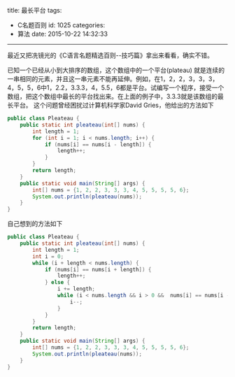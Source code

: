 title: 最长平台
tags:
  - C名题百则
id: 1025
categories:
  - 算法
date: 2015-10-22 14:32:33
---

最近又把冼镜光的《C语言名题精选百则--技巧篇》拿出来看看，确实不错。

已知一个已经从小到大排序的数组，这个数组中的一个平台(plateau) 就是连续的一串相同的元素，并且这一串元素不能再延伸。例如，在1，2，2，3，3，3，4，5，5，6中1，2.2，3.3.3，4，5.5，6都是平台。试编写一个程序，接受一个数组，把这个数组中最长的平台找出来。在上面的例子中，3.3.3就是该数组的最长平台。
这个问题曾经困扰过计算机科学家David Gries，他给出的方法如下

``` java
public class Pleateau {
	public static int pleateau(int[] nums) {
		int length = 1;
		for (int i = 1; i < nums.length; i++) {
			if (nums[i] == nums[i - length]) {
				length++;
			}
		}
		return length;
	}
	public static void main(String[] args) {
		int[] nums = {1, 2, 2, 3, 3, 3, 4, 5, 5, 5, 5, 6};
		System.out.println(pleateau(nums));
	}
}
```

自己想到的方法如下

``` java
public class Pleateau {
	public static int pleateau(int[] nums) {
		int length = 1;
		int i = 0;
		while (i + length < nums.length) {
			if (nums[i] == nums[i + length]) {
				length++;
			} else {
				i += length;
				while (i < nums.length && i > 0 &&  nums[i] == nums[i - 1]) {
					i--;
				}
			}
		}
		return length;
	}
	public static void main(String[] args) {
		int[] nums = {1, 2, 2, 3, 3, 3, 4, 5, 5, 5, 5, 6};
		System.out.println(pleateau(nums));
	}
}
```